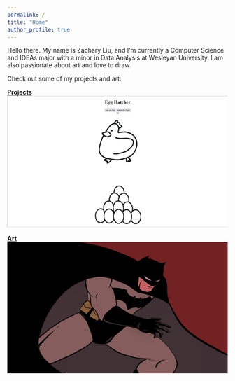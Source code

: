 ```yaml
---
permalink: /
title: "Home"
author_profile: true
---
```


Hello there. My name is Zachary Liu, and I'm currently a Computer Science and IDEAs major with a minor in Data Analysis at Wesleyan University. I am also passionate about art and love to draw.

Check out some of my projects and art:

[**Projects**](/projects/)
<img src="assets/images/egg_hatcher_clip_.gif" width="600" height="300" />



[**Art**](/art/)
<img src="assets/images/year-one.jpg" width="600" height="300" />

